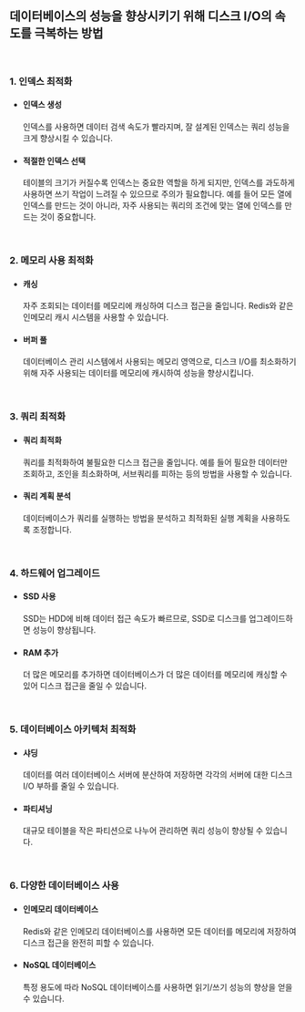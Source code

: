 ## 데이터베이스의 성능을 향상시키기 위해 디스크 I/O의 속도를 극복하는 방법
</br>

### 1. 인덱스 최적화
* #### 인덱스 생성
  인덱스를 사용하면 데이터 검색 속도가 빨라지며, 잘 설계된 인덱스는 쿼리 성능을 크게 향상시킬 수 있습니다.

* #### 적절한 인덱스 선택
  테이블의 크기가 커질수록 인덱스는 중요한 역할을 하게 되지만, 인덱스를 과도하게 사용하면 쓰기 작업이 느려질 수 있으므로 주의가 필요합니다.
  예를 들어 모든 열에 인덱스를 만드는 것이 아니라, 자주 사용되는 쿼리의 조건에 맞는 열에 인덱스를 만드는 것이 중요합니다.
</br>

### 2. 메모리 사용 최적화
* #### 캐싱
  자주 조회되는 데이터를 메모리에 캐싱하여 디스크 접근을 줄입니다.
  Redis와 같은 인메모리 캐시 시스템을 사용할 수 있습니다.

* #### 버퍼 풀
  데이터베이스 관리 시스템에서 사용되는 메모리 영역으로, 디스크 I/O를 최소화하기 위해 자주 사용되는 데이터를 메모리에 캐시하여 성능을 향상시킵니다.
</br>

### 3. 쿼리 최적화
* #### 쿼리 최적화
  쿼리를 최적화하여 불필요한 디스크 접근을 줄입니다.
  예를 들어 필요한 데이터만 조회하고, 조인을 최소화하며, 서브쿼리를 피하는 등의 방법을 사용할 수 있습니다.

* #### 쿼리 계획 분석
  데이터베이스가 쿼리를 실행하는 방법을 분석하고 최적화된 실행 계획을 사용하도록 조정합니다.
</br>
  
### 4. 하드웨어 업그레이드
* #### SSD 사용
  SSD는 HDD에 비해 데이터 접근 속도가 빠르므로, SSD로 디스크를 업그레이드하면 성능이 향상됩니다.
  
* #### RAM 추가
  더 많은 메모리를 추가하면 데이터베이스가 더 많은 데이터를 메모리에 캐싱할 수 있어 디스크 접근을 줄일 수 있습니다.
</br>

### 5. 데이터베이스 아키텍처 최적화
* #### 샤딩
  데이터를 여러 데이터베이스 서버에 분산하여 저장하면 각각의 서버에 대한 디스크 I/O 부하를 줄일 수 있습니다.

* #### 파티셔닝
  대규모 테이블을 작은 파티션으로 나누어 관리하면 쿼리 성능이 향상될 수 있습니다.
</br>

### 6. 다양한 데이터베이스 사용
* #### 인메모리 데이터베이스
  Redis와 같은 인메모리 데이터베이스를 사용하면 모든 데이터를 메모리에 저장하여 디스크 접근을 완전히 피할 수 있습니다.

* #### NoSQL 데이터베이스
  특정 용도에 따라 NoSQL 데이터베이스를 사용하면 읽기/쓰기 성능의 향상을 얻을 수 있습니다.
